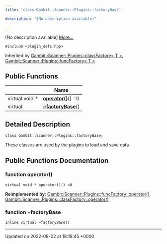 ```yaml
---
title: 'class Gambit::Scanner::Plugins::factoryBase'

description: "[No description available]"

---
```









[No description available] [More...](#detailed-description)


`#include <plugin_defs.hpp>`

Inherited by [Gambit::Scanner::Plugins::classFactory< T >](/documentation/code/darkbit_development/classes/classgambit_1_1scanner_1_1plugins_1_1classfactory/), [Gambit::Scanner::Plugins::funcFactory< T >](/documentation/code/darkbit_development/classes/classgambit_1_1scanner_1_1plugins_1_1funcfactory/)

## Public Functions

|                | Name           |
| -------------- | -------------- |
| virtual void * | **[operator()](/documentation/code/darkbit_development/classes/classgambit_1_1scanner_1_1plugins_1_1factorybase/#function-operator())**() =0 |
| virtual | **[~factoryBase](/documentation/code/darkbit_development/classes/classgambit_1_1scanner_1_1plugins_1_1factorybase/#function-~factorybase)**() |

## Detailed Description

```
class Gambit::Scanner::Plugins::factoryBase;
```


These classes are used by the plugins to load and save data 

## Public Functions Documentation

### function operator()

```
virtual void * operator()() =0
```


**Reimplemented by**: [Gambit::Scanner::Plugins::funcFactory::operator()](/documentation/code/darkbit_development/classes/classgambit_1_1scanner_1_1plugins_1_1funcfactory/#function-operator()), [Gambit::Scanner::Plugins::classFactory::operator()](/documentation/code/darkbit_development/classes/classgambit_1_1scanner_1_1plugins_1_1classfactory/#function-operator())


### function ~factoryBase

```
inline virtual ~factoryBase()
```


-------------------------------

Updated on 2022-08-02 at 18:18:45 +0000